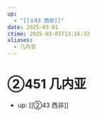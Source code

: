 ```yaml
---
up:
  - "[[②43 西非]]"
date: 2025-03-01
ctime: 2025-03-01T13:16:32
aliases:
  - 几内亚
---
```


# ②451 几内亚

- up: [[②43 西非]]
